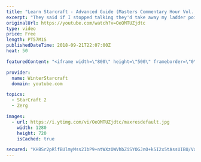 ```yaml
---
title: "Learn Starcraft - Advanced Guide (Masters Commentary Hour Vol. 1)"
excerpt: "They said if I stopped talking they'd take away my ladder points. Next one I upload will have more terran/toss blame RNGesus."
originalUrl: https://youtube.com/watch?v=OeQMTUZjdtc
type: video
price: Free
length: PT57M1S
publishedDateTime: 2018-09-21T22:07:00Z
heat: 50

featuredContent: "<iframe width=\"800\" height=\"500\" frameborder=\"0\" src=\"https://www.youtube.com/embed/OeQMTUZjdtc\" allow=\"accelerometer; autoplay; encrypted-media; gyroscope; picture-in-picture\" allowfullscreen></iframe>"

provider:
  name: WinterStarcraft
  domain: youtube.com

topics:
  - StarCraft 2
  - Zerg

images:
  - url: https://i.ytimg.com/vi/OeQMTUZjdtc/maxresdefault.jpg
    width: 1280
    height: 720
    isCached: true

secured: "KHBSr2pRlfBUlmyMss2IbP9+ntWXzOWVhbZiSYOGJnO+k5I2x5tAssUIBU/Vakn4zeK9jaN/pmQWpHrMyqWMtwRv6IIbO/IE/nyqkdocNkeKLrCKajCNIZxzZ7ZjzU0E6wXUR/MmKN+4Qb0bDyWKhPYvzdjgW9hx9q+rQZYQoH9S9X6Jq3yLlZEaiA42J41FdX8sNj+6wAY2J6xJt9rRMTva7ePhavpXEeVxv1VZ/Y/oQiuaqpx4gcUiaTdamDa5EQUb1kjROyWUKzF8D8BFlrMoV7GikGqOjXyF6bMTknwcuKaypAu3/ZV1xKVuKl77uPYbx8hnIpe/Z2v8U3JT/ihlm6JR8gf1EQVwUnw6FV+Y18A+ve11m8Is8/ZBaFHEcz7akrug43wgKdoTW+2Caw6MypRA6hqayg5YQEtDB1c=;UdyJCIA7D4RMaj9x6LCbJQ=="
---
```


